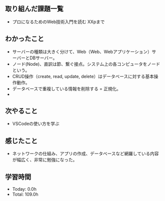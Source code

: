 ## 取り組んだ課題一覧
- プロになるためのWeb技術入門を読む XXpまで
## わかったこと
- サーバーの種類は大きく分けて、Web（Web、Webアプリケーション）サーバーとDBサーバー。
- ノード(Node)、直訳は節、繋ぐ接点。システム上の各コンピュータをノードという。
- CRUD操作（create, read, update, delete）はデータベースに対する基本操作動作。
- データベースで重複している情報を削除する = 正規化。
- 
## 次やること
- VSCodeの使い方を学ぶ
## 感じたこと
- ネットワークの仕組み、アプリの作成、データベースなど網羅している内容が幅広く、非常に勉強になった。
## 学習時間
- Today: 0.0h
- Total: 109.0h

